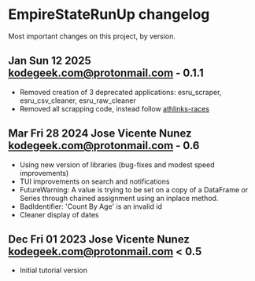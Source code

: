 # EmpireStateRunUp changelog

Most important changes on this project, by version.

## Jan Sun 12 2025 <kodegeek.com@protonmail.com> - 0.1.1
- Removed creation of 3 deprecated applications: esru_scraper, esru_csv_cleaner, esru_raw_cleaner
- Removed all scrapping code, instead follow [athlinks-races](https://github.com/josevnz/athlinks-races)

## Mar Fri 28 2024 Jose Vicente Nunez <kodegeek.com@protonmail.com> - 0.6
- Using new version of libraries (bug-fixes and modest speed improvements)
- TUI improvements on search and notifications
- FutureWarning: A value is trying to be set on a copy of a DataFrame or Series through chained assignment using an inplace method.
- BadIdentifier: 'Count By Age' is an invalid id
- Cleaner display of dates

## Dec Fri 01 2023 Jose Vicente Nunez <kodegeek.com@protonmail.com> < 0.5
- Initial tutorial version